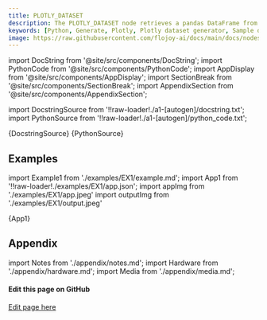 ```yaml
---
title: PLOTLY_DATASET
description: The PLOTLY_DATASET node retrieves a pandas DataFrame from a Plotly built-in dataset using the provided dataset_key parameter and returns it wrapped in a Flojoy DataFrame class.
keywords: [Python, Generate, Plotly, Plotly dataset generator, Sample datasets with Plotly, Flojoy generator nodes, Python Plotly data visualization, Plotly dataset examples, Interactive data plotting, Plotly data simulation, Python dataset generation, Plotly visualization tools, Data visualization using Plotly]
image: https://raw.githubusercontent.com/flojoy-ai/docs/main/docs/nodes/GENERATORS/SAMPLE_DATASETS/PLOTLY_DATASET/examples/EX1/output.jpeg
---
```


[//]: # (Custom component imports)

import DocString from '@site/src/components/DocString';
import PythonCode from '@site/src/components/PythonCode';
import AppDisplay from '@site/src/components/AppDisplay';
import SectionBreak from '@site/src/components/SectionBreak';
import AppendixSection from '@site/src/components/AppendixSection';

[//]: # (Docstring)

import DocstringSource from '!!raw-loader!./a1-[autogen]/docstring.txt';
import PythonSource from '!!raw-loader!./a1-[autogen]/python_code.txt';

<DocString>{DocstringSource}</DocString>
<PythonCode GLink='GENERATORS/SAMPLE_DATASETS/PLOTLY_DATASET/PLOTLY_DATASET.py'>{PythonSource}</PythonCode>

<SectionBreak />

[//]: # (Examples)

## Examples

import Example1 from './examples/EX1/example.md';
import App1 from '!!raw-loader!./examples/EX1/app.json';
import appImg from './examples/EX1/app.jpeg'
import outputImg from './examples/EX1/output.jpeg'

<AppDisplay 
    nodeLabel='PLOTLY_DATASET'
    appImg={appImg}
    outputImg={outputImg}
    >
    {App1}
</AppDisplay>

<Example1 />

<SectionBreak />

[//]: # (Appendix)

## Appendix

import Notes from './appendix/notes.md';
import Hardware from './appendix/hardware.md';
import Media from './appendix/media.md';

<AppendixSection index={0} folderPath='nodes/GENERATORS/SAMPLE_DATASETS/PLOTLY_DATASET/appendix/'><Notes /></AppendixSection>
<AppendixSection index={1} folderPath='nodes/GENERATORS/SAMPLE_DATASETS/PLOTLY_DATASET/appendix/'><Hardware /></AppendixSection>
<AppendixSection index={2} folderPath='nodes/GENERATORS/SAMPLE_DATASETS/PLOTLY_DATASET/appendix/'><Media /></AppendixSection>

<SectionBreak />

[//]: # (Edit page on GitHub)

#### Edit this page on GitHub

[Edit page here](https://github.com/flojoy-ai/docs/tree/main/docs/nodes/GENERATORS/SAMPLE_DATASETS/PLOTLY_DATASET)
